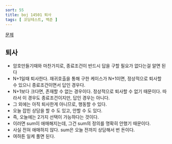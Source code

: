 ```yaml
---
sort: 55
title: boj 14501 퇴사
tags: [ 코딩테스트, 백준 ]
---
```


[문제](https://www.acmicpc.net/problem/14501)

## 퇴사

* 암호만들기때와 마찬가지로, 종료조건이 반드시 답을 구할 필요가 없다는걸 알면 된다
* N+1일때 퇴사한다. 재귀호출을 통해 구한 케이스가 N+1이면, 정상적으로 퇴사할 수 있으니 종료조건이면서 답인 경우다.
* N+1보다 크다면, 존재할 수 없는 경우이다. 정상적으로 퇴사할 수 없기 때문이다. 따라서 이 경우도 종료조건이지만, 답인 경우는 아니다.
* 그 외에는 아직 퇴사한게 아니므로, 행동할 수 있다.
* 오늘 잡힌 상담을 할 수 도 있고, 안할 수 도 있다.
* 즉, 오늘에는 2가지 선택이 가능하다는 것이다.
* 이러면 sum이 애매해지는데, 그건 sum의 정의를 명확히 안했기 때문이다.
* 사실 전혀 애매하지 않다. sum은 오늘 전까지 상담해서 번 돈이다.
* 여하튼 일케 풀면 된다.